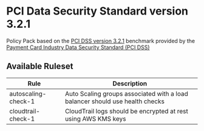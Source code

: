 # PCI Data Security Standard version 3.2.1

Policy Pack based on the [PCI DSS version 3.2.1](https://www.pcisecuritystandards.org/documents/PCI_DSS-QRG-v3_2_1.pdf) benchmark provided by the [Payment Card Industry Data Security Standard (PCI DSS)](https://www.pcisecuritystandards.org/)

## Available Ruleset

| Rule                | Description                                                                  |
| ------------------- | ---------------------------------------------------------------------------- |
| autoscaling-check-1 | Auto Scaling groups associated with a load balancer should use health checks |
| cloudtrail-check-1  | CloudTrail logs should be encrypted at rest using AWS KMS keys               |
